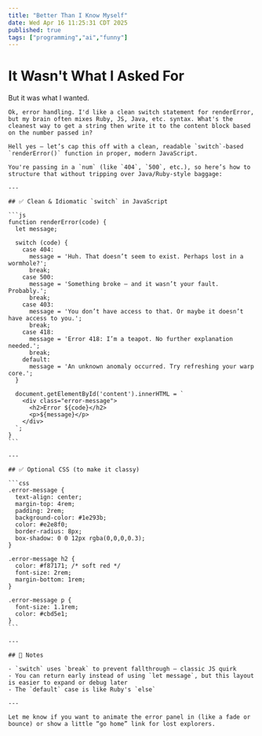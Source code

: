 ```yaml
---
title: "Better Than I Know Myself"
date: Wed Apr 16 11:25:31 CDT 2025
published: true
tags: ["programming","ai","funny"]
---
```

# It Wasn't What I Asked For

But it was what I wanted.

```flare
Ok, error handling. I'd like a clean switch statement for renderError, but my brain often mixes Ruby, JS, Java, etc. syntax. What's the cleanest way to get a string then write it to the content block based on the number passed in?
```

````assistant
Hell yes — let’s cap this off with a clean, readable `switch`-based `renderError()` function in proper, modern JavaScript.

You're passing in a `num` (like `404`, `500`, etc.), so here’s how to structure that without tripping over Java/Ruby-style baggage:

---

## ✅ Clean & Idiomatic `switch` in JavaScript

```js
function renderError(code) {
  let message;

  switch (code) {
    case 404:
      message = 'Huh. That doesn’t seem to exist. Perhaps lost in a wormhole?';
      break;
    case 500:
      message = 'Something broke — and it wasn’t your fault. Probably.';
      break;
    case 403:
      message = 'You don’t have access to that. Or maybe it doesn’t have access to you.';
      break;
    case 418:
      message = 'Error 418: I’m a teapot. No further explanation needed.';
      break;
    default:
      message = 'An unknown anomaly occurred. Try refreshing your warp core.';
  }

  document.getElementById('content').innerHTML = `
    <div class="error-message">
      <h2>Error ${code}</h2>
      <p>${message}</p>
    </div>
  `;
}
```

---

## ✅ Optional CSS (to make it classy)

```css
.error-message {
  text-align: center;
  margin-top: 4rem;
  padding: 2rem;
  background-color: #1e293b;
  color: #e2e8f0;
  border-radius: 8px;
  box-shadow: 0 0 12px rgba(0,0,0,0.3);
}

.error-message h2 {
  color: #f87171; /* soft red */
  font-size: 2rem;
  margin-bottom: 1rem;
}

.error-message p {
  font-size: 1.1rem;
  color: #cbd5e1;
}
```

---

## 🧠 Notes

- `switch` uses `break` to prevent fallthrough — classic JS quirk
- You can return early instead of using `let message`, but this layout is easier to expand or debug later
- The `default` case is like Ruby's `else`

---

Let me know if you want to animate the error panel in (like a fade or bounce) or show a little “go home” link for lost explorers.
````
